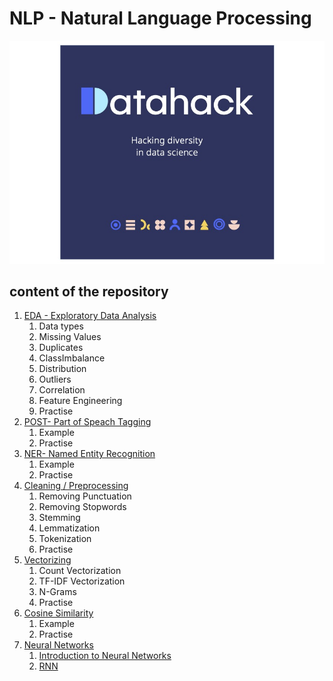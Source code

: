 # NLP - Natural Language Processing
![alt text](assets/imgs/logo.2.jpg)
## content of the repository
1. [EDA - Exploratory Data Analysis](notebooks/EDA.ipynb)
    1. Data types
    2. Missing Values
    3. Duplicates
    4. ClassImbalance
    5. Distribution
    6. Outliers 
    7. Correlation
    8. Feature Engineering
    9. Practise
2. [POST- Part of Speach Tagging](notebooks/POST.ipynb)
   1. Example
   2. Practise
3. [NER- Named Entity Recognition](notebooks/NER.ipynb)
   1. Example
   2. Practise
4. [Cleaning / Preprocessing](notebooks/Preprocessing.ipynb)
    1. Removing Punctuation
    2. Removing Stopwords
    3. Stemming 
    4. Lemmatization
    6. Tokenization
    7. Practise
5. [Vectorizing](notebooks/Vectorizing.ipynb)
   1. Count Vectorization
   2. TF-IDF Vectorization
   3. N-Grams
   4. Practise
6. [Cosine Similarity](notebooks/Cosine%20Similarity.ipynb)
   1. Example
   2. Practise
7. [Neural Networks](notebooks/PyTorch)
    1. [Introduction to Neural Networks](notebooks/PyTorch/Intro_NN.ipynb)
    2. [RNN]()
